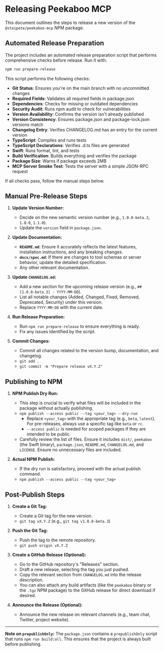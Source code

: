 # Releasing Peekaboo MCP

This document outlines the steps to release a new version of the `@steipete/peekaboo-mcp` NPM package.

## Automated Release Preparation

The project includes an automated release preparation script that performs comprehensive checks before release. Run it with:

```bash
npm run prepare-release
```

This script performs the following checks:
- **Git Status**: Ensures you're on the main branch with no uncommitted changes
- **Required Fields**: Validates all required fields in package.json
- **Dependencies**: Checks for missing or outdated dependencies
- **Security Audit**: Runs npm audit to check for vulnerabilities
- **Version Availability**: Confirms the version isn't already published
- **Version Consistency**: Ensures package.json and package-lock.json versions match
- **Changelog Entry**: Verifies CHANGELOG.md has an entry for the current version
- **TypeScript**: Compiles and runs tests
- **TypeScript Declarations**: Verifies .d.ts files are generated
- **Swift**: Runs format, lint, and tests
- **Build Verification**: Builds everything and verifies the package
- **Package Size**: Warns if package exceeds 2MB
- **MCP Server Smoke Test**: Tests the server with a simple JSON-RPC request

If all checks pass, follow the manual steps below.

## Manual Pre-Release Steps

1.  **Update Version Number:**
    - Decide on the new semantic version number (e.g., `1.0.0-beta.3`, `1.0.0`, `1.1.0`).
    - Update the `version` field in `package.json`.

2.  **Update Documentation:**
    - **`README.md`**: Ensure it accurately reflects the latest features, installation instructions, and any breaking changes.
    - **`docs/spec.md`**: If there are changes to tool schemas or server behavior, update the detailed specification.
    - Any other relevant documentation.

3.  **Update `CHANGELOG.md`:**
    - Add a new section for the upcoming release version (e.g., `## [1.0.0-beta.3] - YYYY-MM-DD`).
    - List all notable changes (Added, Changed, Fixed, Removed, Deprecated, Security) under this version.
    - Replace `YYYY-MM-DD` with the current date.

4.  **Run Release Preparation:**
    - Run `npm run prepare-release` to ensure everything is ready.
    - Fix any issues identified by the script.

5.  **Commit Changes:**
    - Commit all changes related to the version bump, documentation, and changelog.
    - `git add .`
    - `git commit -m "Prepare release vX.Y.Z"`

## Publishing to NPM

1.  **NPM Publish Dry Run:**
    - This step is crucial to verify what files will be included in the package without actually publishing.
    - `npm publish --access public --tag <your_tag> --dry-run`
        - Replace `<your_tag>` with the appropriate tag (e.g., `beta`, `latest`). For pre-releases, always use a specific tag like `beta` or `rc`.
        - `--access public` is needed for scoped packages if they are intended to be public.
    - Carefully review the list of files. Ensure it includes `dist/`, `peekaboo` (the Swift binary), `package.json`, `README.md`, `CHANGELOG.md`, and `LICENSE`. Ensure no unnecessary files are included.

2.  **Actual NPM Publish:**
    - If the dry run is satisfactory, proceed with the actual publish command.
    - `npm publish --access public --tag <your_tag>`

## Post-Publish Steps

1.  **Create a Git Tag:**
    - Create a Git tag for the new version.
    - `git tag vX.Y.Z` (e.g., `git tag v1.0.0-beta.3`)

2.  **Push the Git Tag:**
    - Push the tag to the remote repository.
    - `git push origin vX.Y.Z`

3.  **Create a GitHub Release (Optional):**
    - Go to the GitHub repository's "Releases" section.
    - Draft a new release, selecting the tag you just pushed.
    - Copy the relevant section from `CHANGELOG.md` into the release description.
    - You can also attach any build artifacts (like the `peekaboo` binary or the `.tgz` NPM package) to the GitHub release for direct download if desired.

4.  **Announce the Release (Optional):**
    - Announce the new release on relevant channels (e.g., team chat, Twitter, project website).

---

**Note on `prepublishOnly`:** The `package.json` contains a `prepublishOnly` script that runs `npm run build:all`. This ensures that the project is always built before publishing. 